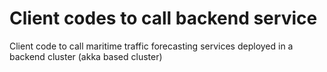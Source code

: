 # Client codes to call backend service
Client code to call maritime traffic forecasting services deployed in a backend cluster (akka based cluster)
